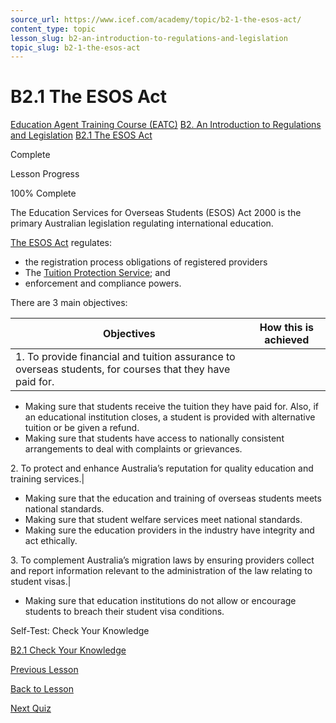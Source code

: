 ```yaml
---
source_url: https://www.icef.com/academy/topic/b2-1-the-esos-act/
content_type: topic
lesson_slug: b2-an-introduction-to-regulations-and-legislation
topic_slug: b2-1-the-esos-act
---
```


# B2.1 The ESOS Act

[Education Agent Training Course (EATC)](https://www.icef.com/academy/courses/education-agent-training-course-eatc/) [B2. An Introduction to Regulations and Legislation](https://www.icef.com/academy/lessons/b2-an-introduction-to-regulations-and-legislation/) [B2.1 The ESOS Act](https://www.icef.com/academy/topic/b2-1-the-esos-act/)

Complete

Lesson Progress 

100% Complete 

The Education Services for Overseas Students (ESOS) Act 2000 is the primary Australian legislation regulating international education.

[The ESOS Act](http://internationaleducation.gov.au/regulatory-information/pages/regulatoryinformation.aspx) regulates:

  * the registration process obligations of registered providers
  * The [Tuition Protection Service](https://tps.gov.au/); and
  * enforcement and compliance powers.



There are 3 main objectives:

**Objectives**| **How this is achieved**  
---|---  
1\. To provide financial and tuition assurance to overseas students, for courses that they have paid for.| 

  * Making sure that students receive the tuition they have paid for. Also, if an educational institution closes, a student is provided with alternative tuition or be given a refund.
  * Making sure that students have access to nationally consistent arrangements to deal with complaints or grievances.

  
2\. To protect and enhance Australia’s reputation for quality education and training services.| 

  * Making sure that the education and training of overseas students meets national standards.
  * Making sure that student welfare services meet national standards.
  * Making sure the education providers in the industry have integrity and act ethically.

  
3\. To complement Australia’s migration laws by ensuring providers collect and report information relevant to the administration of the law relating to student visas.| 

  * Making sure that education institutions do not allow or encourage students to breach their student visa conditions.

  
  
Self-Test: Check Your Knowledge

[ B2.1 Check Your Knowledge ](https://www.icef.com/academy/quizzes/b2-1-check-your-knowledge-2/)

[ Previous Lesson ](https://www.icef.com/academy/lessons/b2-an-introduction-to-regulations-and-legislation/)

[Back to Lesson](https://www.icef.com/academy/lessons/b2-an-introduction-to-regulations-and-legislation/)

[ Next Quiz ](https://www.icef.com/academy/quizzes/b2-1-check-your-knowledge-2/)
